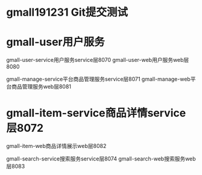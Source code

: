 # gmall191231 Git提交测试
# gmall-user用户服务

gmall-user-service用户服务service层8070
gmall-user-web用户服务web层8080

gmall-manage-service平台商品管理服务service层8071
gmall-manage-web平台商品管理服务web层8081

# gmall-item-service商品详情service层8072
gmall-item-web商品详情展示web层8082

gmall-search-service搜索服务service层8074
gmall-search-web搜索服务web层8083